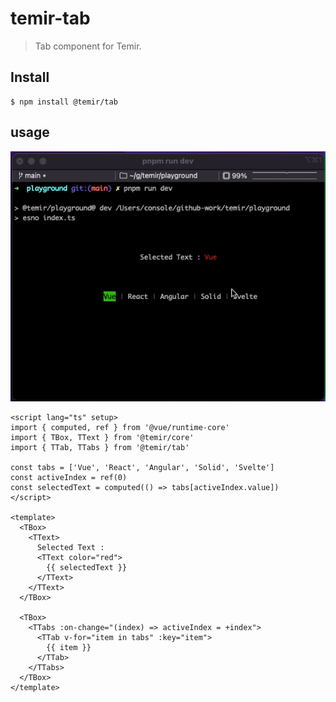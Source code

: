 # temir-tab

> Tab component for Temir. 

## Install

```
$ npm install @temir/tab
```

## usage

![temir-tab](./media/temir-tab.gif)

```vue
<script lang="ts" setup>
import { computed, ref } from '@vue/runtime-core'
import { TBox, TText } from '@temir/core'
import { TTab, TTabs } from '@temir/tab'

const tabs = ['Vue', 'React', 'Angular', 'Solid', 'Svelte']
const activeIndex = ref(0)
const selectedText = computed(() => tabs[activeIndex.value])
</script>

<template>
  <TBox>
    <TText>
      Selected Text :
      <TText color="red">
        {{ selectedText }}
      </TText>
    </TText>
  </TBox>

  <TBox>
    <TTabs :on-change="(index) => activeIndex = +index">
      <TTab v-for="item in tabs" :key="item">
        {{ item }}
      </TTab>
    </TTabs>
  </TBox>
</template>

```


